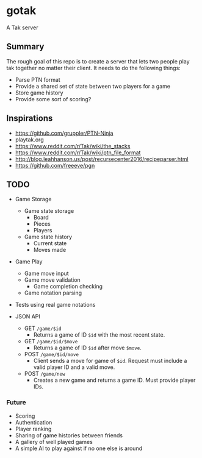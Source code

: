 # gotak

A Tak server

## Summary

The rough goal of this repo is to create a server that lets two people play tak together no matter their client. It needs to do the following things:

 - Parse PTN format
 - Provide a shared set of state between two players for a game
 - Store game history
 - Provide some sort of scoring?

## Inspirations

 - https://github.com/gruppler/PTN-Ninja
 - playtak.org
 - https://www.reddit.com/r/Tak/wiki/the_stacks
 - https://www.reddit.com/r/Tak/wiki/ptn_file_format
 - http://blog.leahhanson.us/post/recursecenter2016/recipeparser.html
 - https://github.com/freeeve/pgn

## TODO

  - Game Storage
    - Game state storage
        - Board
        - Pieces
        - Players
    - Game state history
        - Current state
        - Moves made
  - Game Play
    - Game move input
    - Game move validation
        - Game completion checking
    - Game notation parsing
  - Tests using real game notations

  - JSON API
     - GET `/game/$id`
         - Returns a game of ID `$id` with the most recent state.
     - GET `/game/$id/$move`
         - Returns a game of ID `$id` after move `$move`.
     - POST `/game/$id/move`
         - Client sends a move for game of `$id`. Request must include a valid player ID and a valid move.
     - POST `/game/new`
         - Creates a new game and returns a game ID. Must provide player IDs.

### Future

  - Scoring
  - Authentication
  - Player ranking
  - Sharing of game histories between friends
  - A gallery of well played games
  - A simple AI to play against if no one else is around
